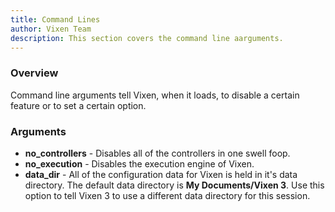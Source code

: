```yaml
---
title: Command Lines
author: Vixen Team
description: This section covers the command line aarguments.
---
```


### Overview

Command line arguments tell Vixen, when it loads, to disable a certain feature or to set a certain option.

### Arguments

* **no_controllers** - Disables all of the controllers in one swell foop.
* **no_execution** - Disables the execution engine of Vixen.
* **data_dir** - All of the configuration data for Vixen is held in it's data directory. The default data directory is **My Documents/Vixen 3**. Use this option to tell Vixen 3 to use a different data directory for this session.

